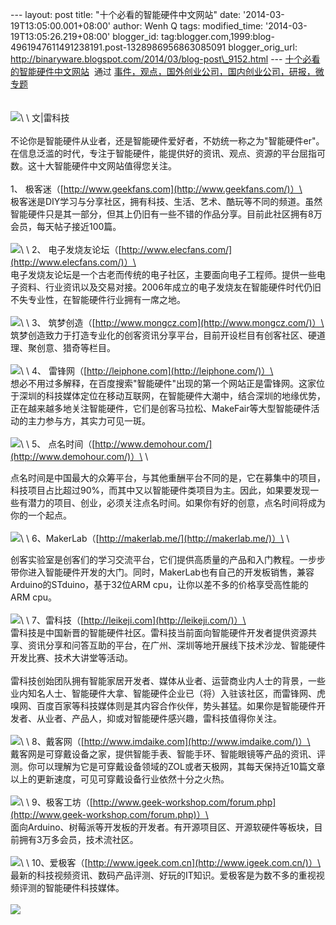 --- layout: post title: "十个必看的智能硬件中文网站" date:
'2014-03-19T13:05:00.001+08:00' author: Wenh Q tags: modified\_time:
'2014-03-19T13:05:26.219+08:00' blogger\_id:
tag:blogger.com,1999:blog-4961947611491238191.post-1328986956863085091
blogger\_orig\_url:
http://binaryware.blogspot.com/2014/03/blog-post\_9152.html ---
[十个必看的智能硬件中文网站](http://www.kuailiyu.com/article/8821.html)  通过
[事件，观点，国外创业公司，国内创业公司，研报，微专题](http://www.kuailiyu.com/)\
\
\
![](https://images-blogger-opensocial.googleusercontent.com/gadgets/proxy?url=http%3A%2F%2Fwww.kuailiyu.com%2Fuploadfile%2F2014%2F0318%2F20140318051736655.jpg&container=blogger&gadget=a&rewriteMime=image%2F*)\
\
文|雷科技\
\
不论你是智能硬件从业者，还是智能硬件爱好者，不妨统一称之为"智能硬件er"。在信息泛滥的时代，专注于智能硬件，能提供好的资讯、观点、资源的平台屈指可数。这十大智能硬件中文网站值得您关注。\
\
1、 极客迷（[http://www.geekfans.com](http://www.geekfans.com/)）\
\
极客迷是DIY学习与分享社区，拥有科技、生活、艺术、酷玩等不同的频道。虽然智能硬件只是其一部分，但其上仍旧有一些不错的作品分享。目前此社区拥有8万会员，每天帖子接近100篇。\
\
![](https://images-blogger-opensocial.googleusercontent.com/gadgets/proxy?url=http%3A%2F%2Fwww.kuailiyu.com%2Fuploadfile%2F2014%2F0318%2F20140318051759188.jpg&container=blogger&gadget=a&rewriteMime=image%2F*)\
\
2、
电子发烧友论坛（[http://www.elecfans.com/](http://www.elecfans.com/)）\
\
电子发烧友论坛是一个古老而传统的电子社区，主要面向电子工程师。提供一些电子资料、行业资讯以及交易对接。2006年成立的电子发烧友在智能硬件时代仍旧不失专业性，在智能硬件行业拥有一席之地。\
\
![](https://images-blogger-opensocial.googleusercontent.com/gadgets/proxy?url=http%3A%2F%2Fwww.kuailiyu.com%2Fuploadfile%2F2014%2F0318%2F20140318051801580.jpg&container=blogger&gadget=a&rewriteMime=image%2F*)\
\
3、 筑梦创造（[http://www.mongcz.com](http://www.mongcz.com/)）\
\
筑梦创造致力于打造专业化的创客资讯分享平台，目前开设栏目有创客社区、硬道理、聚创意、猎奇等栏目。\
\
![](https://images-blogger-opensocial.googleusercontent.com/gadgets/proxy?url=http%3A%2F%2Fwww.kuailiyu.com%2Fuploadfile%2F2014%2F0318%2F20140318051804556.jpg&container=blogger&gadget=a&rewriteMime=image%2F*)\
\
4、 雷锋网（[http://leiphone.com](http://leiphone.com/)）\
\
想必不用过多解释，在百度搜索"智能硬件"出现的第一个网站正是雷锋网。这家位于深圳的科技媒体定位在移动互联网，在智能硬件大潮中，结合深圳的地缘优势，正在越来越多地关注智能硬件，它们是创客马拉松、MakeFair等大型智能硬件活动的主力参与方，其实力可见一斑。\
\
![](https://images-blogger-opensocial.googleusercontent.com/gadgets/proxy?url=http%3A%2F%2Fwww.kuailiyu.com%2Fuploadfile%2F2014%2F0318%2F20140318051806217.jpg&container=blogger&gadget=a&rewriteMime=image%2F*)\
\
5、 点名时间（[http://www.demohour.com/](http://www.demohour.com/)）\
\

点名时间是中国最大的众筹平台，与其他重酬平台不同的是，它在募集中的项目，科技项目占比超过90%，而其中又以智能硬件类项目为主。因此，如果要发现一些有潜力的项目、创业，必须关注点名时间。如果你有好的创意，点名时间将成为你的一个起点。\
\
![](https://images-blogger-opensocial.googleusercontent.com/gadgets/proxy?url=http%3A%2F%2Fwww.kuailiyu.com%2Fuploadfile%2F2014%2F0318%2F20140318051807642.jpg&container=blogger&gadget=a&rewriteMime=image%2F*)\
\
6、MakerLab（[http://makerlab.me/](http://makerlab.me/)）\
\

创客实验室是创客们的学习交流平台，它们提供高质量的产品和入门教程。一步步带你进入智能硬件开发的大门。同时，MakerLab也有自己的开发板销售，兼容Arduino的STduino，基于32位ARM
cpu，让你以差不多的价格享受高性能的ARM cpu。\
\
![](https://images-blogger-opensocial.googleusercontent.com/gadgets/proxy?url=http%3A%2F%2Fwww.kuailiyu.com%2Fuploadfile%2F2014%2F0318%2F20140318051814207.jpg&container=blogger&gadget=a&rewriteMime=image%2F*)\
\
7、雷科技（[http://leikeji.com](http://leikeji.com/)）\
\
雷科技是中国新晋的智能硬件社区。雷科技当前面向智能硬件开发者提供资源共享、资讯分享和问答互助的平台，在广州、深圳等地开展线下技术沙龙、智能硬件开发比赛、技术大讲堂等活动。\
\
雷科技创始团队拥有智能家居开发者、媒体从业者、运营商业内人士的背景，一些业内知名人士、智能硬件大拿、智能硬件企业已（将）入驻该社区，而雷锋网、虎嗅网、百度百家等科技媒体则是其内容合作伙伴，势头甚猛。如果你是智能硬件开发者、从业者、产品人，抑或对智能硬件感兴趣，雷科技值得你关注。\
\
![](https://images-blogger-opensocial.googleusercontent.com/gadgets/proxy?url=http%3A%2F%2Fwww.kuailiyu.com%2Fuploadfile%2F2014%2F0318%2F20140318051814591.jpg&container=blogger&gadget=a&rewriteMime=image%2F*)\
\
8、戴客网（[http://www.imdaike.com](http://www.imdaike.com/)）\
\
戴客网是可穿戴设备之家，提供智能手表、智能手环、智能眼镜等产品的资讯、评测。你可以理解为它是可穿戴设备领域的ZOL或者天极网，其每天保持近10篇文章以上的更新速度，可见可穿戴设备行业依然十分之火热。\
\
![](https://images-blogger-opensocial.googleusercontent.com/gadgets/proxy?url=http%3A%2F%2Fwww.kuailiyu.com%2Fuploadfile%2F2014%2F0318%2F20140318051815511.jpg&container=blogger&gadget=a&rewriteMime=image%2F*)\
\
9、极客工坊（[http://www.geek-workshop.com/forum.php](http://www.geek-workshop.com/forum.php)）\
\
面向Arduino、树莓派等开发板的开发者。有开源项目区、开源软硬件等板块，目前拥有3万多会员，技术流社区。
\
\
![](https://images-blogger-opensocial.googleusercontent.com/gadgets/proxy?url=http%3A%2F%2Fwww.kuailiyu.com%2Fuploadfile%2F2014%2F0318%2F20140318051815840.jpg&container=blogger&gadget=a&rewriteMime=image%2F*)\
\
10、爱极客（[http://www.igeek.com.cn](http://www.igeek.com.cn/)）\
\
最新的科技视频资讯、数码产品评测、好玩的IT知识。爱极客是为数不多的重视视频评测的智能硬件科技媒体。\
\
![](https://images-blogger-opensocial.googleusercontent.com/gadgets/proxy?url=http%3A%2F%2Fwww.kuailiyu.com%2Fuploadfile%2F2014%2F0318%2F20140318051816590.jpg&container=blogger&gadget=a&rewriteMime=image%2F*)
